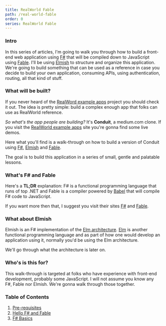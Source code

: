 ```yaml
---
title: RealWorld Fable
path: /real-world-fable
order: 0
series: RealWorld Fable
---
```


### Intro

In this series of articles, I'm going to walk you through how to build a front-end web application using [F#](https://fsharp.org) that will be compiled down to JavaScript using [Fable](https://fable.io). I'll be using [Elmish](https://elmish.github.io/elmish/) to structure and organize this application. We're going to build something that can be used as a reference in case you decide to build your own application, consuming APIs, using authentication, routing, all that kind of stuff.


### What will be built?

If you never heard of the [RealWord example apps](https://realworld.io) project you should check it out. The idea is pretty simple: build a complex enough app that folks can use as RealWorld reference.

*So what's the app people are building?* It's **Conduit**, a medium.com clone. If you visit the [RealWorld example apps](https://realworld.io) site you're gonna find some live demos.

Here what you'll find is a walk-through on how to build a version of Conduit using [F#](https://fsharp.org), [Elmish](https://elmish.github.io/elmish/) and [Fable](https://fable.io).

The goal is to build this application in a series of small, gentle and palatable lessons.

### What's F# and Fable

Here's a **TL;DR** explanation: F# is a functional programming language that runs of top .NET and Fable is a compiler powered by [Babel](https://babeljs.io/) that will compile F# code to JavaScript.

If you want more then that, I suggest you visit their sites [F#](https://fsharp.org) and [Fable](https://fable.io).

### What about Elmish

Elmish is an F# implementation of the [Elm architecture](https://guide.elm-lang.org/architecture/). [Elm](https://guide.elm-lang.org/) is another functional programming language and as part of how one would develop an application using it, normally you'd be using the Elm architecture.

We'll go through what the architecture is later on.

### Who's is this for?

This walk-through is targeted at folks who have experience with front-end development, probably some JavaScript. I will not assume you know any F#, Fable nor Elmish. We're gonna walk through those together.

### Table of Contents

1) [Pre-requisites](/realworld-fable/01-pre-requisites)
2) [Hello F# and Fable](/realworld-fable/02-hello-world-fsharp-fable)
3) [F# Basics](/realworld-fable/03-fsharp-basics)